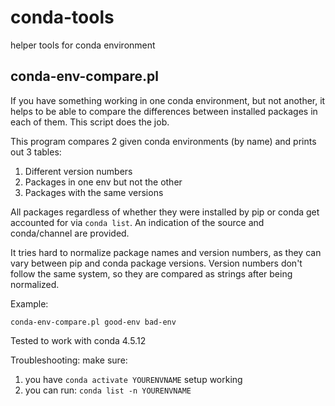# conda-tools

helper tools for conda environment

## conda-env-compare.pl

If you have something working in one conda environment, but not another, it helps to be able to compare the differences between installed packages in each of them. This script does the job.

This program compares 2 given conda environments (by name) and prints out 3 tables:
1. Different version numbers
2. Packages in one env but not the other
3. Packages with the same versions

All packages regardless of whether they were installed by pip or conda get accounted for via `conda list`. An indication of the source and conda/channel are provided.

It tries hard to normalize package names and version numbers, as they can vary between pip and conda package versions. Version numbers don't follow the same system, so they are compared as strings after being normalized.

Example:

```
conda-env-compare.pl good-env bad-env
```

Tested to work with conda 4.5.12

Troubleshooting: make sure:
1. you have `conda activate YOURENVNAME` setup working
2. you can run: `conda list -n YOURENVNAME`
